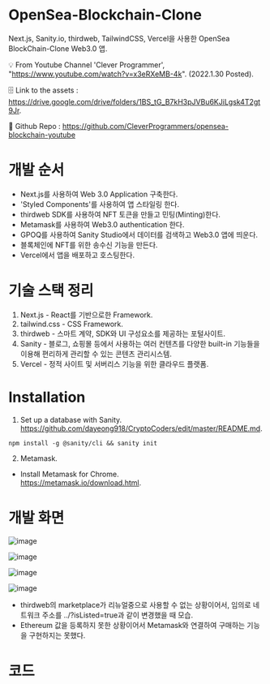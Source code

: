 # OpenSea-Blockchain-Clone
Next.js, Sanity.io, thirdweb, TailwindCSS, Vercel을 사용한 OpenSea BlockChain-Clone Web3.0 앱.

💡 From Youtube Channel 'Clever Programmer', "https://www.youtube.com/watch?v=x3eRXeMB-4k". (2022.1.30 Posted).  

🗄️ Link to the assets : https://drive.google.com/drive/folders/1BS_tG_B7kH3pJVBu6KJiLgsk4T2gt9Jr. 
  
🔗 Github Repo : https://github.com/CleverProgrammers/opensea-blockchain-youtube

# 개발 순서
- Next.js를 사용하여 Web 3.0 Application 구축한다.
- 'Styled Components'를 사용하여 앱 스타일링 한다.
- thirdweb SDK를 사용하여 NFT 토큰을 만들고 민팅(Minting)한다.
- Metamask를 사용하여 Web3.0 authentication 한다.
- GPOQ를 사용하여 Sanity Studio에서 데이터를 검색하고 Web3.0 앱에 띄운다.
- 블록체인에 NFT를 위한 송수신 기능을 만든다.
- Vercel에서 앱을 배포하고 호스팅한다. 

# 기술 스택 정리
1. Next.js - React를 기반으로한 Framework.
2. tailwind.css - CSS Framework.
3. thirdweb - 스마트 계약, SDK와 UI 구성요소를 제공하는 포털사이트. 
4. Sanity - 블로그, 쇼핑몰 등에서 사용하는 여러 컨텐츠를 다양한 built-in 기능들을 이용해 편리하게 관리할 수 있는 콘텐츠 관리시스템.
5. Vercel - 정적 사이트 및 서버리스 기능을 위한 클라우드 플랫폼.

# Installation
1) Set up a database with Sanity. 
https://github.com/dayeong918/CryptoCoders/edit/master/README.md. 

```
npm install -g @sanity/cli && sanity init
```

2) Metamask. 
- Install Metamask for Chrome.  
https://metamask.io/download.html. 

# 개발 화면

![image](https://user-images.githubusercontent.com/62468132/163949901-c064bca7-909e-485b-a1b2-bef4cc822687.png)

![image](https://user-images.githubusercontent.com/62468132/163951492-d834c7d9-e1d5-4df5-a178-64617543d425.png)

![image](https://user-images.githubusercontent.com/62468132/163950821-243a40ae-4bc0-4d3e-9473-4eeaddbedc48.png)

![image](https://user-images.githubusercontent.com/62468132/163952137-e394fb4d-1a74-47ef-809c-48449545ca7e.png)
- thirdweb의 marketplace가 리뉴얼중으로 사용할 수 없는 상황이어서, 임의로 네트워크 주소를 ../?isListed=true과 같이 변경했을 때 모습.
- Ethereum 값을 등록하지 못한 상황이어서 Metamask와 연결하여 구매하는 기능을 구현하지는 못했다.

# 코드



